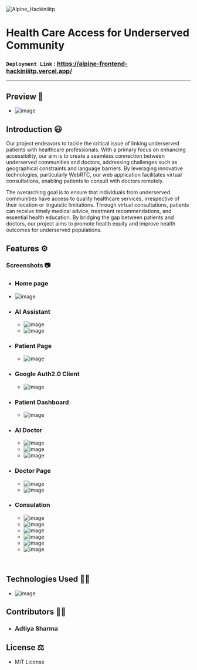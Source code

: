 ![Alpine_Hackiniiitp](https://socialify.git.ci/SomSingh23/Alpine_Hackiniiitp/image?description=1&descriptionEditable=Health%20Care%20Access%20for%20Underserved%20Community&font=Raleway&language=1&name=1&owner=1&pattern=Charlie%20Brown&theme=Dark)
#  Health Care Access for Underserved Community


### `Deployment Link` : https://alpine-frontend-hackiniiitp.vercel.app/

<hr>

## Preview 💫
 - ![image](https://github.com/SomSingh23/Alpine_Hackiniiitp/assets/91485305/f65332b0-f583-4b22-b7f4-ce7e68357980)

## Introduction 😃
Our project endeavors to tackle the critical issue of linking underserved patients with healthcare professionals. With a primary focus on enhancing accessibility, our aim is to create a seamless connection between underserved communities and doctors, addressing challenges such as geographical constraints and language barriers. By leveraging innovative technologies, particularly WebRTC, our web application facilitates virtual consultations, enabling patients to consult with doctors remotely.

The overarching goal is to ensure that individuals from underserved communities have access to quality healthcare services, irrespective of their location or linguistic limitations. Through virtual consultations, patients can receive timely medical advice, treatment recommendations, and essential health education. By bridging the gap between patients and doctors, our project aims to promote health equity and improve health outcomes for underserved populations.



## Features ⚙️
### Screenshots 📷
- ### Home page
 - ![image](https://github.com/SomSingh23/Alpine_Hackiniiitp/assets/91485305/1447562d-661d-4496-aef6-864feedb4015)

- ### AI Assistant
  - ![image](https://github.com/SomSingh23/Alpine_Hackiniiitp/assets/91485305/9278d6d3-de7e-44e4-bc42-f40bd267cb28)
  - ![image](https://github.com/SomSingh23/Alpine_Hackiniiitp/assets/91485305/46e8b902-eedd-42e8-bea0-918d2be3c5a1)

- ### Patient Page
  - ![image](https://github.com/SomSingh23/Alpine_Hackiniiitp/assets/91485305/4550d091-c964-4441-b945-aebb48dc1758)

- ### Google Auth2.0 Client
  - ![image](https://github.com/SomSingh23/Alpine_Hackiniiitp/assets/91485305/a00f8804-b66c-4410-a101-c1c33911aa59)

- ### Patient Dashboard
  - ![image](https://github.com/SomSingh23/Alpine_Hackiniiitp/assets/91485305/453a7ac0-8ab0-4aa9-bac4-9c47b779a3fe)

- ### AI Doctor
  - ![image](https://github.com/SomSingh23/Alpine_Hackiniiitp/assets/91485305/8b92f598-2fca-45a7-9619-1fc100537973)
  - ![image](https://github.com/SomSingh23/Alpine_Hackiniiitp/assets/91485305/b8b69cd2-5cfc-42a6-be0a-f768eb11fe20)
  - ![image](https://github.com/SomSingh23/Alpine_Hackiniiitp/assets/91485305/888dbd81-f672-4fd4-8c99-03ca08a99ea4)

- ### Doctor Page
  - ![image](https://github.com/SomSingh23/Alpine_Hackiniiitp/assets/91485305/96679dee-28b9-4092-bcb1-69df67a87435)
  - ![image](https://github.com/SomSingh23/Alpine_Hackiniiitp/assets/91485305/f7585545-e98b-4d64-a177-f45b2ab46283)

- ### Consulation
  - ![image](https://github.com/SomSingh23/Alpine_Hackiniiitp/assets/91485305/67732d45-6610-4a50-b564-b1d53892f061)
  - ![image](https://github.com/SomSingh23/Alpine_Hackiniiitp/assets/91485305/d188fd6b-6ab7-4fe8-8ffa-5874bf8b5a73)
  - ![image](https://github.com/SomSingh23/Alpine_Hackiniiitp/assets/91485305/18d61148-10b3-4c94-b02a-0bbbbf89df75)
  - ![image](https://github.com/SomSingh23/Alpine_Hackiniiitp/assets/91485305/ce0f6bba-08a3-4162-b574-654e516844c4)
  - ![image](https://github.com/SomSingh23/Alpine_Hackiniiitp/assets/91485305/41a32ac5-6878-44c1-b2d5-c49589c1e091)
  - ![image](https://github.com/SomSingh23/Alpine_Hackiniiitp/assets/91485305/b2feffe8-78b9-45f5-85e3-8333a84a9d06)




<br>












## Technologies Used 👩‍💻
 - ![image](https://github.com/SomSingh23/Alpine_Hackiniiitp/assets/91485305/942d8d3e-13a4-451f-8759-bc704e7d3d79)




## Contributors 💁‍♂️
- ### Adtiya Sharma


## License ⚖️
 - MIT License



